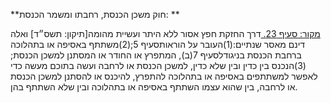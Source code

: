 **חוק משכן הכנסת, רחבתו ומשמר הכנסת: **

[מקור: סעיף 23. ](https://he.wikisource.org/wiki/%D7%97%D7%95%D7%A7-%D7%99%D7%A1%D7%95%D7%93:_%D7%94%D7%9B%D7%A0%D7%A1%D7%AA#%D7%A1%D7%A2%D7%99%D7%A3_23)
דרך החזקת חפץ אסור ללא היתר ועשיית מהומה[תיקון: תשס״ד]
ואלה דינם מאסר שנתיים:(1)העובר על הוראותסעיף 5;(2)משתתף באסיפה או בתהלוכה ברחבת הכנסת בניגודלסעיף 7(ב), המתפרץ או החודר או המסתנן למשכן הכנסת;(3)הנכנס בין כדין ובין שלא כדין, למשכן הכנסת או לרחבה ועשה בתוכם מעשה כדי לאפשר למשתתפים באסיפה או בתהלוכה להתפרץ, להיכנס או להסתנן למשכן הכנסת או לרחבה, בין שהוא עצמו השתתף באסיפה או בתהלוכה ובין שלא השתתף בהן.